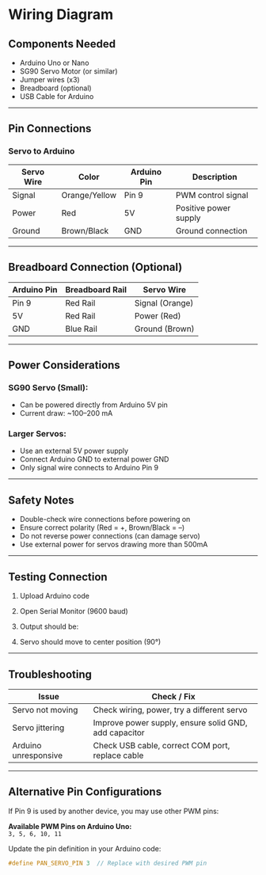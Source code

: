 # Wiring Diagram

## Components Needed

- Arduino Uno or Nano  
- SG90 Servo Motor (or similar)  
- Jumper wires (x3)  
- Breadboard (optional)  
- USB Cable for Arduino

---

## Pin Connections

### Servo to Arduino

| Servo Wire | Color         | Arduino Pin | Description             |
|------------|---------------|-------------|-------------------------|
| Signal     | Orange/Yellow | Pin 9       | PWM control signal      |
| Power      | Red           | 5V          | Positive power supply   |
| Ground     | Brown/Black   | GND         | Ground connection       |

---

## Breadboard Connection (Optional)

| Arduino Pin | Breadboard Rail | Servo Wire       |
|-------------|------------------|------------------|
| Pin 9       | Red Rail         | Signal (Orange)  |
| 5V          | Red Rail         | Power (Red)      |
| GND         | Blue Rail        | Ground (Brown)   |

---

## Power Considerations

### SG90 Servo (Small):
- Can be powered directly from Arduino 5V pin
- Current draw: ~100–200 mA

### Larger Servos:
- Use an external 5V power supply
- Connect Arduino GND to external power GND
- Only signal wire connects to Arduino Pin 9


---

## Safety Notes

- Double-check wire connections before powering on  
- Ensure correct polarity (Red = +, Brown/Black = –)  
- Do not reverse power connections (can damage servo)  
- Use external power for servos drawing more than 500mA

---

## Testing Connection

1. Upload Arduino code
2. Open Serial Monitor (9600 baud)
3. Output should be:

4. Servo should move to center position (90°)

---

## Troubleshooting

| Issue             | Check / Fix                                    |
|------------------|------------------------------------------------|
| Servo not moving | Check wiring, power, try a different servo     |
| Servo jittering  | Improve power supply, ensure solid GND, add capacitor |
| Arduino unresponsive | Check USB cable, correct COM port, replace cable |

---

## Alternative Pin Configurations

If Pin 9 is used by another device, you may use other PWM pins:

**Available PWM Pins on Arduino Uno:**  
`3, 5, 6, 10, 11`

Update the pin definition in your Arduino code:
```cpp
#define PAN_SERVO_PIN 3  // Replace with desired PWM pin
